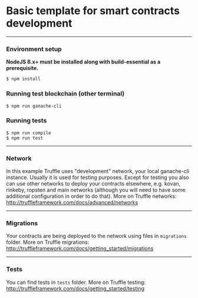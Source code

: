 # Basic template for smart contracts development

---
### Environment setup

**NodeJS 8.x+ must be installed along with build-essential as a prerequisite.**
```
$ npm install
```

### Running test blockchain (other terminal)
```
$ npm run ganache-cli
```

### Running tests

```
$ npm run compile
$ npm run test
```

---
### Network
In this example Truffle uses "development" network, your local ganache-cli instance.
Usually it is used for testing purposes. Except for testing you also can use other
networks to deploy your contracts elsewhere, e.g. kovan, rinkeby, ropsten and main networks
(although you will need to have some additional configuration in order to do that).
More on Truffle networks:
http://truffleframework.com/docs/advanced/networks

---
### Migrations
Your contracts are being deployed to the network using files in `migrations` folder.
More on Truffle migrations:
http://truffleframework.com/docs/getting_started/migrations

---
### Tests
You can find tests in `tests` folder.
More on Truffle testing:
http://truffleframework.com/docs/getting_started/testing
